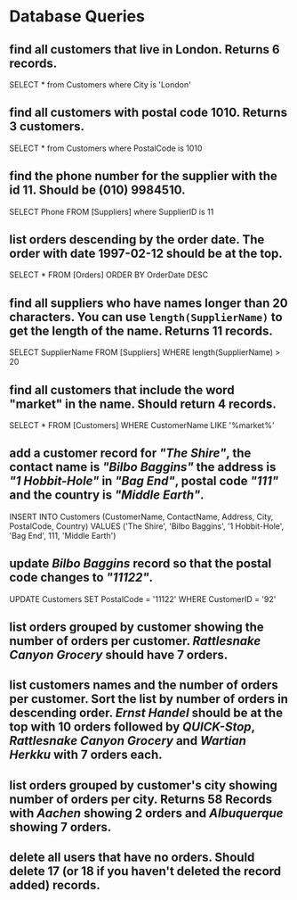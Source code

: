 # Database Queries

## find all customers that live in London. Returns 6 records.

SELECT \* from Customers where City is 'London'

## find all customers with postal code 1010. Returns 3 customers.

SELECT \* from Customers where PostalCode is 1010

## find the phone number for the supplier with the id 11. Should be (010) 9984510.

SELECT Phone FROM [Suppliers] where SupplierID is 11

## list orders descending by the order date. The order with date 1997-02-12 should be at the top.

SELECT \* FROM [Orders] ORDER BY OrderDate DESC

## find all suppliers who have names longer than 20 characters. You can use `length(SupplierName)` to get the length of the name. Returns 11 records.

SELECT SupplierName FROM [Suppliers] WHERE length(SupplierName) > 20

## find all customers that include the word "market" in the name. Should return 4 records.

SELECT \* FROM [Customers] WHERE CustomerName LIKE '%market%'

## add a customer record for _"The Shire"_, the contact name is _"Bilbo Baggins"_ the address is _"1 Hobbit-Hole"_ in _"Bag End"_, postal code _"111"_ and the country is _"Middle Earth"_.

INSERT INTO Customers (CustomerName, ContactName, Address, City, PostalCode, Country)
VALUES ('The Shire', 'Bilbo Baggins', '1 Hobbit-Hole', 'Bag End', 111, 'Middle Earth')

## update _Bilbo Baggins_ record so that the postal code changes to _"11122"_.

UPDATE Customers SET PostalCode = '11122' WHERE CustomerID = '92'

## list orders grouped by customer showing the number of orders per customer. _Rattlesnake Canyon Grocery_ should have 7 orders.

## list customers names and the number of orders per customer. Sort the list by number of orders in descending order. _Ernst Handel_ should be at the top with 10 orders followed by _QUICK-Stop_, _Rattlesnake Canyon Grocery_ and _Wartian Herkku_ with 7 orders each.

## list orders grouped by customer's city showing number of orders per city. Returns 58 Records with _Aachen_ showing 2 orders and _Albuquerque_ showing 7 orders.

## delete all users that have no orders. Should delete 17 (or 18 if you haven't deleted the record added) records.
